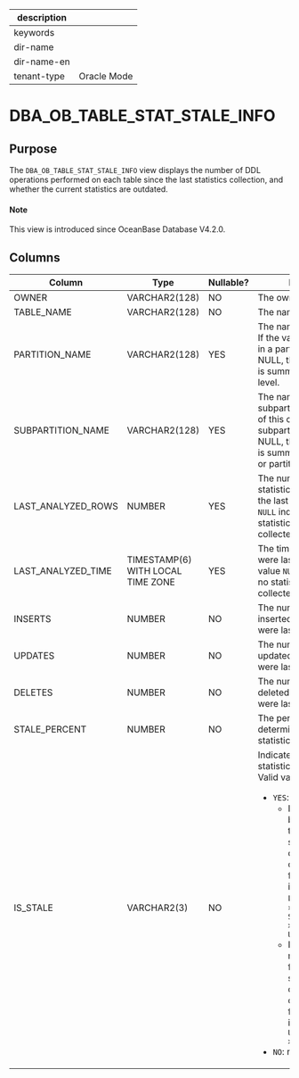 | description ||
|---|---|
| keywords ||
| dir-name ||
| dir-name-en ||
| tenant-type | Oracle Mode |

# DBA_OB_TABLE_STAT_STALE_INFO

## Purpose

The `DBA_OB_TABLE_STAT_STALE_INFO` view displays the number of DDL operations performed on each table since the last statistics collection, and whether the current statistics are outdated. 

<main id="notice" type='explain'>
  <h4>Note</h4>
  <p>This view is introduced since OceanBase Database V4.2.0. </p>
</main>

## Columns

| **Column** | **Type** | **Nullable?** | **Description** |
| --- | --- | --- | --- |
| OWNER | VARCHAR2(128) | NO | The owner of the table. |
| TABLE_NAME | VARCHAR2(128) | NO | The name of the table. |
| PARTITION_NAME | VARCHAR2(128) | YES | The name of the partition. If the value of this column in a partitioned table is NULL, the current record is summarized at the table level. |
| SUBPARTITION_NAME | VARCHAR2(128) | YES | The name of the subpartition. If the value of this column in a subpartitioned table is NULL, the current record is summarized at the table or partition level. |
| LAST_ANALYZED_ROWS | NUMBER | YES | The number of rows when statistics were collected the last time. The value `NULL` indicates that no statistics have been collected. |
| LAST_ANALYZED_TIME | TIMESTAMP(6) WITH LOCAL TIME ZONE | YES | The time when statistics were last collected. The value `NULL` indicates that no statistics have been collected. |
| INSERTS | NUMBER | NO | The number of rows inserted since statistics were last collected. |
| UPDATES | NUMBER | NO | The number of rows updated since statistics were last collected. |
| DELETES | NUMBER | NO | The number of rows deleted since statistics were last collected. |
| STALE_PERCENT | NUMBER | NO | The percentage for determining whether statistics are outdated. |
| IS_STALE | VARCHAR2(3) | NO | Indicates whether statistics are outdated. Valid values: <ul><li>`YES`: outdated.<ul><li>If statistics have been collected for the table, the statistics are considered outdated if the following condition is met: `LAST_ANALYZED_ROWS × STALE_PERCENT/100 > INSERTS + UPDATES + DELETES`  </li><li>If statistics have not been collected for the table, the statistics are considered outdated if the following condition is met: `INSERTS + UPDATES + DELETES > 0` </li></ul>  </li><li>`NO`: not outdated. </li></ul> |
